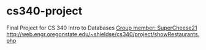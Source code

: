 # cs340-project
Final Project for CS 340 Intro to Databases
[Group member: SuperCheese21](https://github.com/SuperCheese21)
http://web.engr.oregonstate.edu/~shieldse/cs340/project/showRestaurants.php
